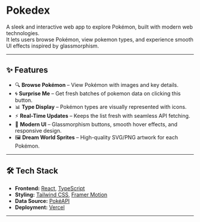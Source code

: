 # Pokedex

A sleek and interactive web app to explore Pokémon, built with modern web technologies.  
It lets users browse Pokémon, view pokemon types, and experience smooth UI effects inspired by glassmorphism.

---

## ✨ Features

- 🔍 **Browse Pokémon** – View Pokémon with images and key details.  
- 🌀 **Surprise Me** – Get fresh batches of pokemon data on clicking this button.  
- 📊 **Type Display** – Pokémon types are visually represented with icons.  
- ⚡ **Real-Time Updates** – Keeps the list fresh with seamless API fetching.  
- 🎨 **Modern UI** – Glassmorphism buttons, smooth hover effects, and responsive design.  
- 🖼 **Dream World Sprites** – High-quality SVG/PNG artwork for each Pokémon.  

---

## 🛠 Tech Stack

- **Frontend:** [React](https://react.dev/), [TypeScript](https://www.typescriptlang.org/)  
- **Styling:** [Tailwind CSS](https://tailwindcss.com/), [Framer Motion](https://www.framer.com/motion/)  
- **Data Source:** [PokéAPI](https://pokeapi.co/)  
- **Deployment:** [Vercel](https://vercel.com/)  

---



